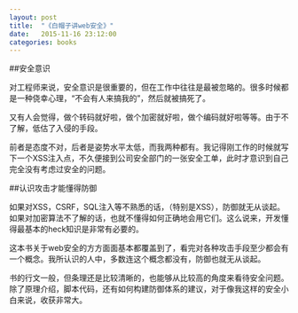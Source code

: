 ```yaml
---
layout: post
title:  "《白帽子讲web安全》"
date:   2015-11-16 23:12:00
categories: books
---
```


##安全意识

对工程师来说，安全意识是很重要的，但在工作中往往是最被忽略的。很多时候都是一种侥幸心理，“不会有人来搞我的”，然后就被搞死了。

又有人会觉得，做个转码就好啦，做个加密就好啦，做个编码就好啦等等。由于不了解，低估了入侵的手段。

前者是态度不对，后者是姿势水平太低，而我两种都有。我记得刚工作的时候就写下一个XSS注入点，不久便接到公司安全部门的一张安全工单，此时才意识到自己完全没有考虑过安全的问题。

##认识攻击才能懂得防御

如果对XSS，CSRF，SQL注入等不熟悉的话，（特别是XSS），防御就无从谈起。如果对加密算法不了解的话，也就不懂得如何正确地会用它们。这么说来，开发懂得最基本的heck知识是非常有必要的。

这本书关于web安全的方方面面基本都覆盖到了，看完对各种攻击手段至少都会有一个概念。我所认识的人中，多数连这个概念都没有，防御也就无从谈起。

书的行文一般，但条理还是比较清晰的，也能够从比较高的角度来看待安全问题。除了原理介绍，脚本代码，还有如何构建防御体系的建议，对于像我这样的安全小白来说，收获非常大。
